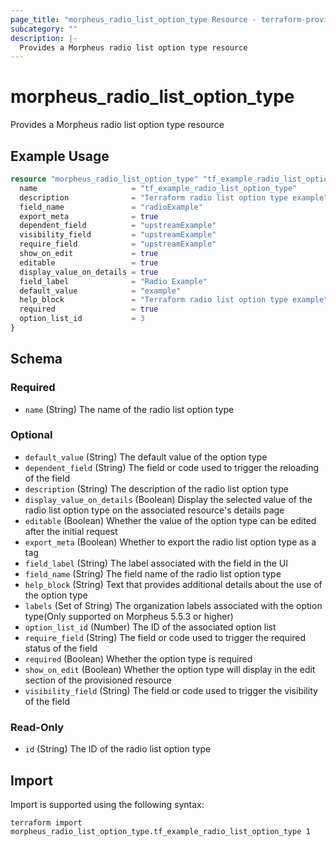 ```yaml
---
page_title: "morpheus_radio_list_option_type Resource - terraform-provider-morpheus"
subcategory: ""
description: |-
  Provides a Morpheus radio list option type resource
---
```


# morpheus_radio_list_option_type

Provides a Morpheus radio list option type resource

## Example Usage

```terraform
resource "morpheus_radio_list_option_type" "tf_example_radio_list_option_type" {
  name                     = "tf_example_radio_list_option_type"
  description              = "Terraform radio list option type example"
  field_name               = "radioExample"
  export_meta              = true
  dependent_field          = "upstreamExample"
  visibility_field         = "upstreamExample"
  require_field            = "upstreamExample"
  show_on_edit             = true
  editable                 = true
  display_value_on_details = true
  field_label              = "Radio Example"
  default_value            = "example"
  help_block               = "Terraform radio list option type example"
  required                 = true
  option_list_id           = 3
}
```

<!-- schema generated by tfplugindocs -->
## Schema

### Required

- `name` (String) The name of the radio list option type

### Optional

- `default_value` (String) The default value of the option type
- `dependent_field` (String) The field or code used to trigger the reloading of the field
- `description` (String) The description of the radio list option type
- `display_value_on_details` (Boolean) Display the selected value of the radio list option type on the associated resource's details page
- `editable` (Boolean) Whether the value of the option type can be edited after the initial request
- `export_meta` (Boolean) Whether to export the radio list option type as a tag
- `field_label` (String) The label associated with the field in the UI
- `field_name` (String) The field name of the radio list option type
- `help_block` (String) Text that provides additional details about the use of the option type
- `labels` (Set of String) The organization labels associated with the option type(Only supported on Morpheus 5.5.3 or higher)
- `option_list_id` (Number) The ID of the associated option list
- `require_field` (String) The field or code used to trigger the required status of the field
- `required` (Boolean) Whether the option type is required
- `show_on_edit` (Boolean) Whether the option type will display in the edit section of the provisioned resource
- `visibility_field` (String) The field or code used to trigger the visibility of the field

### Read-Only

- `id` (String) The ID of the radio list option type

## Import

Import is supported using the following syntax:

```shell
terraform import morpheus_radio_list_option_type.tf_example_radio_list_option_type 1
```
